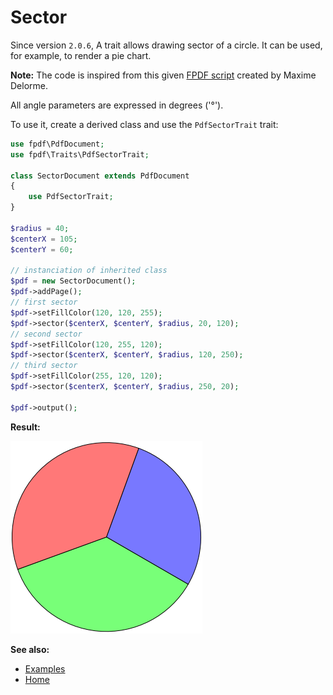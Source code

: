 # Sector

Since version `2.0.6`, A trait allows drawing sector of a circle. It can be
used, for example, to render a pie chart.

**Note:** The code is inspired from this given
[FPDF script](http://www.fpdf.org/en/script/script19.php) created by
Maxime Delorme.

All angle parameters are expressed in degrees ('&deg;').

To use it, create a derived class and use the `PdfSectorTrait` trait:

```php
use fpdf\PdfDocument;
use fpdf\Traits\PdfSectorTrait;

class SectorDocument extends PdfDocument
{
    use PdfSectorTrait;
}

$radius = 40;
$centerX = 105;
$centerY = 60;

// instanciation of inherited class
$pdf = new SectorDocument();
$pdf->addPage();
// first sector
$pdf->setFillColor(120, 120, 255);
$pdf->sector($centerX, $centerY, $radius, 20, 120);
// second sector
$pdf->setFillColor(120, 255, 120);
$pdf->sector($centerX, $centerY, $radius, 120, 250);
// third sector
$pdf->setFillColor(255, 120, 120);
$pdf->sector($centerX, $centerY, $radius, 250, 20);

$pdf->output();
```

**Result:**

![Result](images/sector.png)

**See also:**

- [Examples](examples.md)
- [Home](../README.md)
